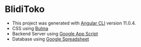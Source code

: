 # BlidiToko

* This project was generated with [Angular CLI](https://github.com/angular/angular-cli) version 11.0.4.
* CSS using [Bulma](https://bulma.io)
* Backend Server using [Google App Script](https://script.google.com)
* Database using [Google Spreadsheet](https://docs.google.com/spreadsheets)
